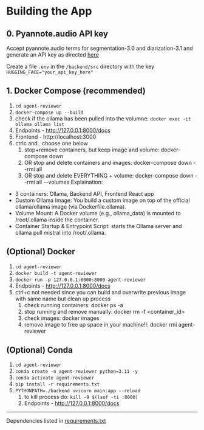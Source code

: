 # Building the App

## 0. Pyannote.audio API key

Accept pyannote.audio terms for segmentation-3.0 and diarization-3.1 and generate an API key as directed [here](https://github.com/pyannote/pyannote-audio?tab=readme-ov-file#tldr)

Create a file ```.env``` in the ```/backend/src``` directory with the key ```HUGGING_FACE="your_api_key_here"```

## 1. Docker Compose (recommended)
1. ```cd agent-reviewer```
2. ```docker-compose up --build```
3. check if the ollama has been pulled into the volumne: ```docker exec -it ollama ollama list```
4. Endpoints - http://127.0.0.1:8000/docs
5. Frontend - http://localhost:3000
6. ctrlc and.. choose one below
   1.    stop+remove containers, but keep image and volume: docker-compose down
   2.    OR stop and delete containers and images: docker-compose down --rmi all
   3.    OR stop and delete EVERYTHING + volume: docker-compose down --rmi all --volumes
Explaination: 
- 3 containers: Ollama, Backend API, Frontend React app
- Custom Ollama Image: You build a custom image on top of the official ollama/ollama image (via Dockerfile.ollama).
- Volume Mount: A Docker volume (e.g., ollama_data) is mounted to /root/.ollama inside the container.
- Container Startup & Entrypoint Script: starts the Ollama server and ollama pull mistral into /root/.ollama.

## (Optional) Docker
1. ```cd agent-reviewer```
2. ```docker build -t agent-reviewer```
3. ```docker run -p 127.0.0.1:8000:8000 agent-reviewer```
4. Endpoints - http://127.0.0.1:8000/docs
5. ctrl+c
   not needed since you can build and overwrite previous image with same name but clean up process
   1. check running containers: docker ps -a
   2. stop running and remove manually: docker rm -f <container_id>
   3. check images: docker images
   4. remove image to free up space in your machine!!: docker rmi agent-reviewer

## (Optional) Conda
1. ```cd agent-reviewer```
1. ```conda create -n agent-reviewer python=3.11 -y```
2. ```conda activate agent-reviewer```
3. ```pip install -r requirements.txt```
4. ```PYTHONPATH=./backend uvicorn main:app --reload```
   1. to kill process do: ```kill -9 $(lsof -ti :8000)```
   2. Endpoints - http://127.0.0.1:8000/docs

---

Dependencies listed in [requirements.txt](./requirements.txt)
